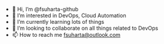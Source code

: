 - 👋 Hi, I’m @fsuharta-github
- 👀 I’m interested in DevOps, Cloud Automation
- 🌱 I’m currently learning lots of things
- 💞️ I’m looking to collaborate on all things related to DevOps
- 📫 How to reach me fsuharta@outlook.com

<!---
fsuharta-github/fsuharta-github is a ✨ special ✨ repository because its `README.md` (this file) appears on your GitHub profile.
You can click the Preview link to take a look at your changes.
--->
